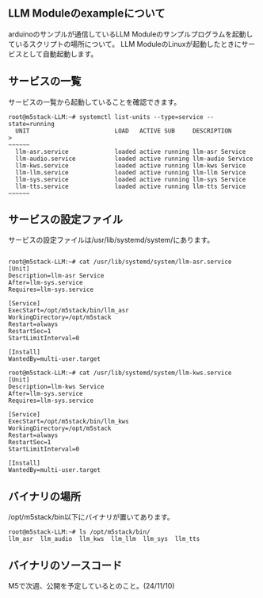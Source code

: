 ## LLM Moduleのexampleについて

arduinoのサンプルが通信しているLLM Moduleのサンプルプログラムを起動しているスクリプトの場所について。
LLM ModuleのLinuxが起動したときにサービスとして自動起動します。

## サービスの一覧
サービスの一覧から起動していることを確認できます。

```
root@m5stack-LLM:~# systemctl list-units --type=service --state=running
  UNIT                        LOAD   ACTIVE SUB     DESCRIPTION                >
~~~~~~
  llm-asr.service             loaded active running llm-asr Service
  llm-audio.service           loaded active running llm-audio Service
  llm-kws.service             loaded active running llm-kws Service
  llm-llm.service             loaded active running llm-llm Service
  llm-sys.service             loaded active running llm-sys Service
  llm-tts.service             loaded active running llm-tts Service
~~~~~~
```

## サービスの設定ファイル
サービスの設定ファイルは/usr/lib/systemd/system/にあります。

```

root@m5stack-LLM:~# cat /usr/lib/systemd/system/llm-asr.service
[Unit]
Description=llm-asr Service
After=llm-sys.service
Requires=llm-sys.service

[Service]
ExecStart=/opt/m5stack/bin/llm_asr
WorkingDirectory=/opt/m5stack
Restart=always
RestartSec=1
StartLimitInterval=0

[Install]
WantedBy=multi-user.target

root@m5stack-LLM:~# cat /usr/lib/systemd/system/llm-kws.service
[Unit]
Description=llm-kws Service
After=llm-sys.service
Requires=llm-sys.service

[Service]
ExecStart=/opt/m5stack/bin/llm_kws
WorkingDirectory=/opt/m5stack
Restart=always
RestartSec=1
StartLimitInterval=0

[Install]
WantedBy=multi-user.target
```

## バイナリの場所

/opt/m5stack/bin以下にバイナリが置いてあります。

```
root@m5stack-LLM:~# ls /opt/m5stack/bin/
llm_asr  llm_audio  llm_kws  llm_llm  llm_sys  llm_tts
```

## バイナリのソースコード

M5で次週、公開を予定しているとのこと。(24/11/10)

